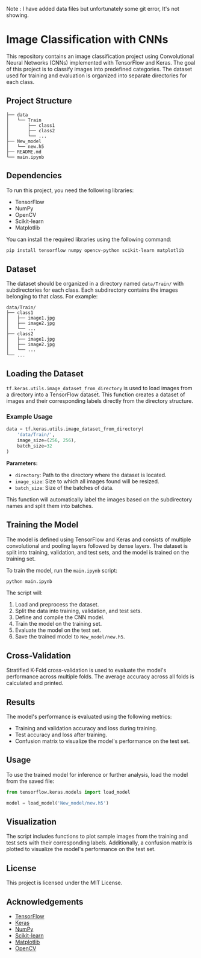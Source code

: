 Note : I have added data files but unfortunately some git error, It's not showing.
# Image Classification with CNNs

This repository contains an image classification project using Convolutional Neural Networks (CNNs) implemented with TensorFlow and Keras. The goal of this project is to classify images into predefined categories. The dataset used for training and evaluation is organized into separate directories for each class.

## Project Structure

```
├── data
│   └── Train
│       ├── class1
│       ├── class2
│       └── ...
├── New_model
│   └── new.h5
├── README.md
└── main.ipynb
```

## Dependencies

To run this project, you need the following libraries:

- TensorFlow
- NumPy
- OpenCV
- Scikit-learn
- Matplotlib

You can install the required libraries using the following command:

```bash
pip install tensorflow numpy opencv-python scikit-learn matplotlib
```

## Dataset

The dataset should be organized in a directory named `data/Train/` with subdirectories for each class. Each subdirectory contains the images belonging to that class. For example:

```
data/Train/
├── class1
│   ├── image1.jpg
│   ├── image2.jpg
│   └── ...
├── class2
│   ├── image1.jpg
│   ├── image2.jpg
│   └── ...
└── ...
```

## Loading the Dataset

`tf.keras.utils.image_dataset_from_directory` is used to load images from a directory into a TensorFlow dataset. This function creates a dataset of images and their corresponding labels directly from the directory structure.

### Example Usage

```python
data = tf.keras.utils.image_dataset_from_directory(
    'data/Train/',
    image_size=(256, 256),
    batch_size=32
)
```

**Parameters:**

- `directory`: Path to the directory where the dataset is located.
- `image_size`: Size to which all images found will be resized.
- `batch_size`: Size of the batches of data.

This function will automatically label the images based on the subdirectory names and split them into batches.

## Training the Model

The model is defined using TensorFlow and Keras and consists of multiple convolutional and pooling layers followed by dense layers. The dataset is split into training, validation, and test sets, and the model is trained on the training set.

To train the model, run the `main.ipynb` script:

```bash
python main.ipynb
```

The script will:

1. Load and preprocess the dataset.
2. Split the data into training, validation, and test sets.
3. Define and compile the CNN model.
4. Train the model on the training set.
5. Evaluate the model on the test set.
6. Save the trained model to `New_model/new.h5`.

## Cross-Validation

Stratified K-Fold cross-validation is used to evaluate the model's performance across multiple folds. The average accuracy across all folds is calculated and printed.

## Results

The model's performance is evaluated using the following metrics:

- Training and validation accuracy and loss during training.
- Test accuracy and loss after training.
- Confusion matrix to visualize the model's performance on the test set.

## Usage

To use the trained model for inference or further analysis, load the model from the saved file:

```python
from tensorflow.keras.models import load_model

model = load_model('New_model/new.h5')
```

## Visualization

The script includes functions to plot sample images from the training and test sets with their corresponding labels. Additionally, a confusion matrix is plotted to visualize the model's performance on the test set.

## License

This project is licensed under the MIT License.

## Acknowledgements

- [TensorFlow](https://www.tensorflow.org/)
- [Keras](https://keras.io/)
- [NumPy](https://numpy.org/)
- [Scikit-learn](https://scikit-learn.org/)
- [Matplotlib](https://matplotlib.org/)
- [OpenCV](https://opencv.org/)

